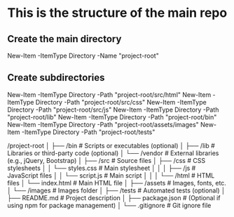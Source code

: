 # This is the structure of the main repo 


## Create the main directory
New-Item -ItemType Directory -Name "project-root"

## Create subdirectories
New-Item -ItemType Directory -Path "project-root/src/html"
New-Item -ItemType Directory -Path "project-root/src/css"
New-Item -ItemType Directory -Path "project-root/src/js"
New-Item -ItemType Directory -Path "project-root/lib"
New-Item -ItemType Directory -Path "project-root/bin"
New-Item -ItemType Directory -Path "project-root/assets/images"
New-Item -ItemType Directory -Path "project-root/tests"


/project-root
│
├── /bin                   # Scripts or executables (optional)
│
├── /lib                   # Libraries or third-party code (optional)
│   └── /vendor            # External libraries (e.g., jQuery, Bootstrap)
│
├── /src                   # Source files
│   ├── /css               # CSS stylesheets
│   │   └── styles.css     # Main stylesheet
│   │
│   ├── /js                # JavaScript files
│   │   └── script.js      # Main script
│   │
│   └── /html              # HTML files
│       └── index.html     # Main HTML file
│
├── /assets                # Images, fonts, etc.
│   └── /images            # Images folder
│
├── /tests                 # Automated tests (optional)
│
├── README.md              # Project description
│
├── package.json           # (Optional if using npm for package management)
│
└── .gitignore             # Git ignore file